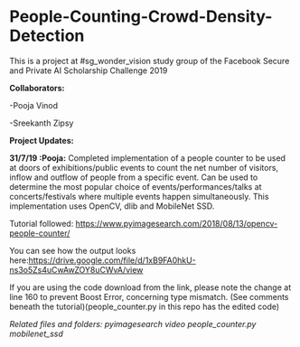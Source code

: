 # People-Counting-Crowd-Density-Detection
This is a project at #sg_wonder_vision study group of the Facebook Secure and Private AI Scholarship Challenge 2019

**Collaborators:**

-Pooja Vinod

-Sreekanth Zipsy

**Project Updates:**

**31/7/19 :Pooja:** Completed implementation of a people counter to be used at doors of exhibitions/public events to count the net number of  visitors, inflow and outflow of people from a specific event. Can be used to determine the most popular choice of events/performances/talks at concerts/festivals where multiple events happen simultaneously. This implementation uses OpenCV, dlib and MobileNet SSD. 

Tutorial followed: https://www.pyimagesearch.com/2018/08/13/opencv-people-counter/

You can see how the output looks here:https://drive.google.com/file/d/1xB9FA0hkU-ns3o5Zs4uCwAwZOY8uCWvA/view

If you are using the code download from the link, please note the change at line 160 to prevent Boost Error, concerning type mismatch. (See comments beneath the tutorial)(people_counter.py in this repo has the edited code)

*Related files and folders:
pyimagesearch
video
people_counter.py
mobilenet_ssd*

